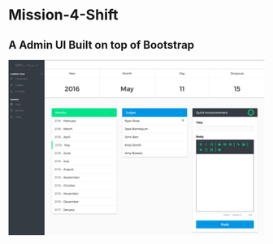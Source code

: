 # Mission-4-Shift
## A Admin UI Built on top of Bootstrap

![img/screenshot.png](img/screenshot.png)
